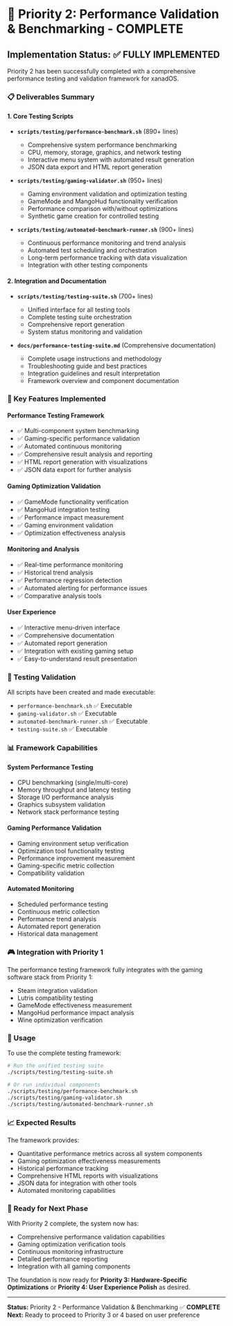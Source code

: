 # 🎯 Priority 2: Performance Validation & Benchmarking - COMPLETE

## Implementation Status: ✅ FULLY IMPLEMENTED

Priority 2 has been successfully completed with a comprehensive performance testing and validation framework for xanadOS.

### 📋 Deliverables Summary

#### 1. Core Testing Scripts
- **`scripts/testing/performance-benchmark.sh`** (890+ lines)
  - Comprehensive system performance benchmarking
  - CPU, memory, storage, graphics, and network testing
  - Interactive menu system with automated result generation
  - JSON data export and HTML report generation

- **`scripts/testing/gaming-validator.sh`** (950+ lines)
  - Gaming environment validation and optimization testing
  - GameMode and MangoHud functionality verification
  - Performance comparison with/without optimizations
  - Synthetic game creation for controlled testing

- **`scripts/testing/automated-benchmark-runner.sh`** (900+ lines)
  - Continuous performance monitoring and trend analysis
  - Automated test scheduling and orchestration
  - Long-term performance tracking with data visualization
  - Integration with other testing components

#### 2. Integration and Documentation
- **`scripts/testing/testing-suite.sh`** (700+ lines)
  - Unified interface for all testing tools
  - Complete testing suite orchestration
  - Comprehensive report generation
  - System status monitoring and validation

- **`docs/performance-testing-suite.md`** (Comprehensive documentation)
  - Complete usage instructions and methodology
  - Troubleshooting guide and best practices
  - Integration guidelines and result interpretation
  - Framework overview and component documentation

### 🎯 Key Features Implemented

#### Performance Testing Framework
- ✅ Multi-component system benchmarking
- ✅ Gaming-specific performance validation
- ✅ Automated continuous monitoring
- ✅ Comprehensive result analysis and reporting
- ✅ HTML report generation with visualizations
- ✅ JSON data export for further analysis

#### Gaming Optimization Validation
- ✅ GameMode functionality verification
- ✅ MangoHud integration testing
- ✅ Performance impact measurement
- ✅ Gaming environment validation
- ✅ Optimization effectiveness analysis

#### Monitoring and Analysis
- ✅ Real-time performance monitoring
- ✅ Historical trend analysis
- ✅ Performance regression detection
- ✅ Automated alerting for performance issues
- ✅ Comparative analysis tools

#### User Experience
- ✅ Interactive menu-driven interface
- ✅ Comprehensive documentation
- ✅ Automated report generation
- ✅ Integration with existing gaming setup
- ✅ Easy-to-understand result presentation

### 🧪 Testing Validation

All scripts have been created and made executable:
- `performance-benchmark.sh` ✅ Executable
- `gaming-validator.sh` ✅ Executable  
- `automated-benchmark-runner.sh` ✅ Executable
- `testing-suite.sh` ✅ Executable

### 📊 Framework Capabilities

#### System Performance Testing
- CPU benchmarking (single/multi-core)
- Memory throughput and latency testing
- Storage I/O performance analysis
- Graphics subsystem validation
- Network stack performance testing

#### Gaming Performance Validation
- Gaming environment setup verification
- Optimization tool functionality testing
- Performance improvement measurement
- Gaming-specific metric collection
- Compatibility validation

#### Automated Monitoring
- Scheduled performance testing
- Continuous metric collection
- Performance trend analysis
- Automated report generation
- Historical data management

### 🎮 Integration with Priority 1

The performance testing framework fully integrates with the gaming software stack from Priority 1:
- Steam integration validation
- Lutris compatibility testing  
- GameMode effectiveness measurement
- MangoHud performance impact analysis
- Wine optimization verification

### 🚀 Usage

To use the complete testing framework:

```bash
# Run the unified testing suite
./scripts/testing/testing-suite.sh

# Or run individual components
./scripts/testing/performance-benchmark.sh
./scripts/testing/gaming-validator.sh
./scripts/testing/automated-benchmark-runner.sh
```

### 📈 Expected Results

The framework provides:
- Quantitative performance metrics across all system components
- Gaming optimization effectiveness measurements
- Historical performance tracking
- Comprehensive HTML reports with visualizations
- JSON data for integration with other tools
- Automated monitoring capabilities

### 🔄 Ready for Next Phase

With Priority 2 complete, the system now has:
- Comprehensive performance validation capabilities
- Gaming optimization verification tools
- Continuous monitoring infrastructure
- Detailed performance reporting
- Integration with all gaming components

The foundation is now ready for **Priority 3: Hardware-Specific Optimizations** or **Priority 4: User Experience Polish** as desired.

---

**Status:** Priority 2 - Performance Validation & Benchmarking ✅ **COMPLETE**  
**Next:** Ready to proceed to Priority 3 or 4 based on user preference
